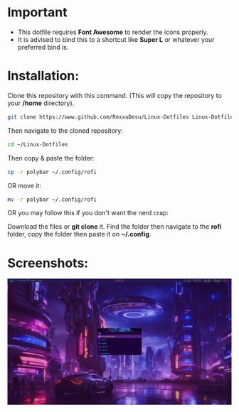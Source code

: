 # Important
- This dotfile requires **Font Awesome** to render the icons properly.
- It is advised to bind this to a shortcut like **Super L** or whatever your preferred bind is.

# Installation:
Clone this repository with this command. (This will copy the repository to your **/home** directory).
```bash
git clone https://www.github.com/RexxuDesu/Linux-Dotfiles Linux-Dotfiles
```

Then navigate to the cloned repository:
```bash
cd ~/Linux-Dotfiles
```
Then copy & paste the folder:
```bash
cp -r polybar ~/.config/rofi
```
 OR move it:
```bash
mv -r polybar ~/.config/rofi
```

OR you may follow this if you don't want the nerd crap:

Download the files or **git clone** it. Find the folder then navigate to the **rofi** folder, copy the folder then paste it on **~/.config**.

# Screenshots:
![image](../screenshots/rofi.png)
